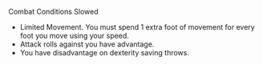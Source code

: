 Combat
Conditions
Slowed
<ul>
  <li>Limited Movement. You must spend 1 extra foot of movement for every foot you move using your speed.</li>
  <li>Attack rolls against you have advantage.</li>
  <li>You have disadvantage on dexterity saving throws.</li>
</ul>

